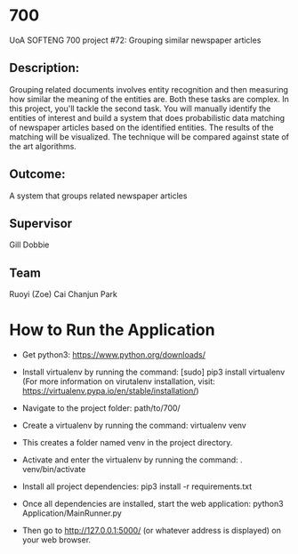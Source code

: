 # 700
UoA SOFTENG 700 project #72: Grouping similar newspaper articles

## Description:
Grouping related documents involves entity recognition and then measuring how similar the meaning of the entities are. Both these tasks are complex. In this project, you'll tackle the second task. You will manually identify the entities of interest and build a system that does probabilistic data matching of newspaper articles based on the identified entities. The results of the matching will be visualized. The technique will be compared against state of the art algorithms.

## Outcome:
A system that groups related newspaper articles

## Supervisor
Gill Dobbie

## Team
Ruoyi (Zoe) Cai
Chanjun Park


# How to Run the Application
* Get python3: https://www.python.org/downloads/

* Install virtualenv by running the command:
[sudo] pip3 install virtualenv
(For more information on virutalenv installation, visit: https://virtualenv.pypa.io/en/stable/installation/)

* Navigate to the project folder: path/to/700/

* Create a virtualenv by running the command:
virtualenv venv

* This creates a folder named venv in the project directory.

* Activate and enter the virtualenv by running the command:
. venv/bin/activate

* Install all project dependencies:
pip3 install -r requirements.txt

* Once all dependencies are installed, start the web application:
python3 Application/MainRunner.py

* Then go to http://127.0.0.1:5000/ (or whatever address is displayed) on your web browser.
